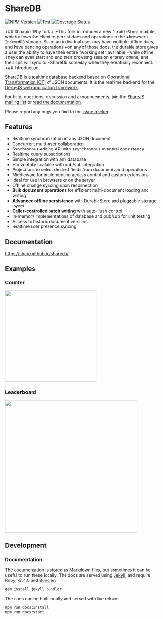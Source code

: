 # ShareDB

  [![NPM Version](https://img.shields.io/npm/v/sharedb.svg)](https://npmjs.org/package/sharedb)
  ![Test](https://github.com/share/sharedb/workflows/Test/badge.svg)
  [![Coverage Status](https://coveralls.io/repos/github/share/sharedb/badge.svg?branch=master)](https://coveralls.io/github/share/sharedb?branch=master)

+## Shaxpir: Why fork
+
+This fork introduces a new `DurableStore` module, which allows the client to persist docs and operations in the
+browser's `IndexedDB` storage. Since an individual user may have multiple offline docs, and have pending operations
+on any of those docs, the durable store gives a user the abillity to have their entire "working set" available
+while offline. They can even start and end their browsing session entirely offline, and their ops will sync to
+ShareDb someday when they eventually reconnect.
+
+## Introduction

ShareDB is a realtime database backend based on [Operational Transformation
(OT)](https://en.wikipedia.org/wiki/Operational_transformation) of JSON
documents. It is the realtime backend for the [DerbyJS web application
framework](http://derbyjs.com/).

For help, questions, discussion and announcements, join the [ShareJS mailing
list](https://groups.google.com/forum/?fromgroups#!forum/sharejs) or [read the documentation](https://share.github.io/sharedb/
).

Please report any bugs you find to the [issue
tracker](https://github.com/share/sharedb/issues).

## Features

 - Realtime synchronization of any JSON document
 - Concurrent multi-user collaboration
 - Synchronous editing API with asynchronous eventual consistency
 - Realtime query subscriptions
 - Simple integration with any database
 - Horizontally scalable with pub/sub integration
 - Projections to select desired fields from documents and operations
 - Middleware for implementing access control and custom extensions
 - Ideal for use in browsers or on the server
 - Offline change syncing upon reconnection
 - **Bulk document operations** for efficient multi-document loading and writing
 - **Advanced offline persistence** with DurableStore and pluggable storage layers
 - **Caller-controlled batch writing** with auto-flush control
 - In-memory implementations of database and pub/sub for unit testing
 - Access to historic document versions
 - Realtime user presence syncing

## Documentation

https://share.github.io/sharedb/

## Examples

### Counter

[<img src="examples/counter/demo.gif" height="300">](examples/counter)

### Leaderboard

[<img src="examples/leaderboard/demo.gif" height="436">](examples/leaderboard)

## Development

### Documentation

The documentation is stored as Markdown files, but sometimes it can be useful to run these locally. The docs are served using [Jekyll](https://jekyllrb.com/), and require Ruby >2.4.0 and [Bundler](https://bundler.io/):

```bash
gem install jekyll bundler
```

The docs can be built locally and served with live reload:

```bash
npm run docs:install
npm run docs:start
```
